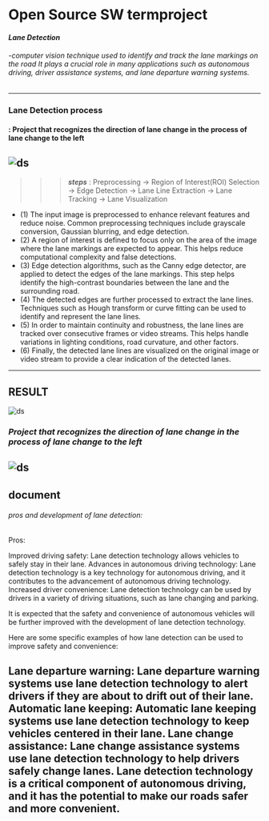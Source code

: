 #  **Open Source SW termproject**
#### *Lane Detection*
###### -computer vision technique used to identify and track the lane markings on the road  It plays a crucial role in many applications such as autonomous driving, driver assistance systems, and lane departure warning systems.
---
### **Lane  Detection process** 
#### **: Project that recognizes the direction of lane change in the process of lane change to the left**
![ds](image/image-2323.jpg)
---

>>> ***steps***
: Preprocessing  ->  Region of Interest(ROI) Selection  -> Edge Detection  -> Lane Line Extraction  -> Lane Tracking -> Lane Visualization 
- (1) The input image is preprocessed to enhance relevant features and reduce noise. Common preprocessing techniques include grayscale conversion, Gaussian blurring, and edge detection.
- (2) A region of interest is defined to focus only on the area of the image where the lane markings are expected to appear. This helps reduce computational complexity and false detections.
- (3) Edge detection algorithms, such as the Canny edge detector, are applied to detect the edges of the lane markings. This step helps identify the high-contrast boundaries between the lane and the surrounding road.
- (4) The detected edges are further processed to extract the lane lines. Techniques such as Hough transform or curve fitting can be used to identify and represent the lane lines.
- (5) In order to maintain continuity and robustness, the lane lines are tracked over consecutive frames or video streams. This helps handle variations in lighting conditions, road curvature, and other factors.
- (6) Finally, the detected lane lines are visualized on the original image or video stream to provide a clear indication of the detected lanes.
---
## RESULT
![ds](image/open-source-add.png)
### *Project that recognizes the direction of lane change in the process of lane change to the left*
![ds](image/add2imgimg.png)
---
## document
###### pros and development of lane detection:

Pros:

Improved driving safety: Lane detection technology allows vehicles to safely stay in their lane.
Advances in autonomous driving technology: Lane detection technology is a key technology for autonomous driving, and it contributes to the advancement of autonomous driving technology.
Increased driver convenience: Lane detection technology can be used by drivers in a variety of driving situations, such as lane changing and parking.

It is expected that the safety and convenience of autonomous vehicles will be further improved with the development of lane detection technology.

Here are some specific examples of how lane detection can be used to improve safety and convenience:

Lane departure warning: Lane departure warning systems use lane detection technology to alert drivers if they are about to drift out of their lane.
Automatic lane keeping: Automatic lane keeping systems use lane detection technology to keep vehicles centered in their lane.
Lane change assistance: Lane change assistance systems use lane detection technology to help drivers safely change lanes.
Lane detection technology is a critical component of autonomous driving, and it has the potential to make our roads safer and more convenient.
---

